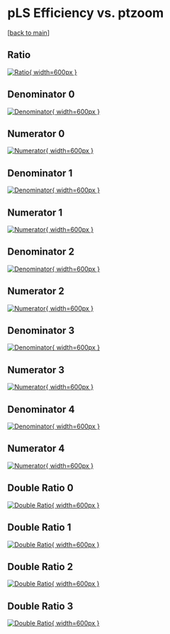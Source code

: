 # pLS Efficiency vs. ptzoom

[[back to main](./)]



## Ratio

[![Ratio](../mtv/var/pLS_vtr_13_0_eff_ptzoom.png){ width=600px }](../mtv/var/pLS_vtr_13_0_eff_ptzoom.pdf)

## Denominator 0

[![Denominator](../mtv/den/pLS_vtr_13_0_eff_ptzoom_den0.png){ width=600px }](../mtv/den/pLS_vtr_13_0_eff_ptzoom_den0.pdf)

## Numerator 0

[![Numerator](../mtv/num/pLS_vtr_13_0_eff_ptzoom_num0.png){ width=600px }](../mtv/num/pLS_vtr_13_0_eff_ptzoom_num0.pdf)

## Denominator 1

[![Denominator](../mtv/den/pLS_vtr_13_0_eff_ptzoom_den1.png){ width=600px }](../mtv/den/pLS_vtr_13_0_eff_ptzoom_den1.pdf)

## Numerator 1

[![Numerator](../mtv/num/pLS_vtr_13_0_eff_ptzoom_num1.png){ width=600px }](../mtv/num/pLS_vtr_13_0_eff_ptzoom_num1.pdf)

## Denominator 2

[![Denominator](../mtv/den/pLS_vtr_13_0_eff_ptzoom_den2.png){ width=600px }](../mtv/den/pLS_vtr_13_0_eff_ptzoom_den2.pdf)

## Numerator 2

[![Numerator](../mtv/num/pLS_vtr_13_0_eff_ptzoom_num2.png){ width=600px }](../mtv/num/pLS_vtr_13_0_eff_ptzoom_num2.pdf)

## Denominator 3

[![Denominator](../mtv/den/pLS_vtr_13_0_eff_ptzoom_den3.png){ width=600px }](../mtv/den/pLS_vtr_13_0_eff_ptzoom_den3.pdf)

## Numerator 3

[![Numerator](../mtv/num/pLS_vtr_13_0_eff_ptzoom_num3.png){ width=600px }](../mtv/num/pLS_vtr_13_0_eff_ptzoom_num3.pdf)

## Denominator 4

[![Denominator](../mtv/den/pLS_vtr_13_0_eff_ptzoom_den4.png){ width=600px }](../mtv/den/pLS_vtr_13_0_eff_ptzoom_den4.pdf)

## Numerator 4

[![Numerator](../mtv/num/pLS_vtr_13_0_eff_ptzoom_num4.png){ width=600px }](../mtv/num/pLS_vtr_13_0_eff_ptzoom_num4.pdf)

## Double Ratio 0

[![Double Ratio](../mtv/ratio/pLS_vtr_13_0_eff_ptzoom_ratio0.png){ width=600px }](../mtv/ratio/pLS_vtr_13_0_eff_ptzoom_ratio0.pdf)

## Double Ratio 1

[![Double Ratio](../mtv/ratio/pLS_vtr_13_0_eff_ptzoom_ratio1.png){ width=600px }](../mtv/ratio/pLS_vtr_13_0_eff_ptzoom_ratio1.pdf)

## Double Ratio 2

[![Double Ratio](../mtv/ratio/pLS_vtr_13_0_eff_ptzoom_ratio2.png){ width=600px }](../mtv/ratio/pLS_vtr_13_0_eff_ptzoom_ratio2.pdf)

## Double Ratio 3

[![Double Ratio](../mtv/ratio/pLS_vtr_13_0_eff_ptzoom_ratio3.png){ width=600px }](../mtv/ratio/pLS_vtr_13_0_eff_ptzoom_ratio3.pdf)

